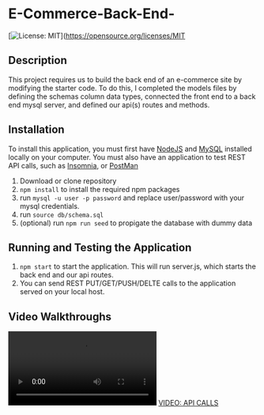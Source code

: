 # E-Commerce-Back-End-

[![License: MIT](https://img.shields.io/badge/License-MIT-blue.svg)](https://opensource.org/licenses/MIT

## Description

This project requires us to build the back end of an e-commerce site by modifying the starter code. To do this, I completed the models files by defining the schemas column data types, connected the front end to a back end mysql server, and defined our api(s) routes and methods.

## Installation

To install this application, you must first have [NodeJS](https://nodejs.org/en/) and [MySQL](https://www.mysql.com) installed locally on your computer. You must also have an application to test REST API calls, such as [Insomnia](https://insomnia.rest), or [PostMan](https://www.postman.com)

1. Download or clone repository
2. `npm install` to install the required npm packages
3. run `mysql -u user -p password` and replace user/password with your mysql credentials.
4. run `source db/schema.sql`
5. (optional) run `npm run seed` to propigate the database with dummy data

## Running and Testing the Application

1. `npm start` to start the application. This will run server.js, which starts the back end and our api routes.
2. You can send REST PUT/GET/PUSH/DELTE calls to the application served on your local host.

## Video Walkthroughs
![VIDEO: STARTING APPLICATION](./_assets_/VideoWalkthrough.mov)
[VIDEO: API CALLS](./_assets_/REST_API_calls.mov)
